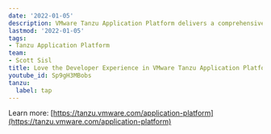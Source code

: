 ```yaml
---
date: '2022-01-05'
description: VMware Tanzu Application Platform delivers a comprehensive developer experience for any Kubernetes. It enables developers to quickly onboard, rapidly iterate, and deliver apps to production seamlessly and more securely.  This video talks about the core principles underlying the platform, including templates for quick access to cloud native patterns, as well as instant access to a rich set of developer tooling and modular components that can be customized for an organization's preferences and compliance policies.
lastmod: '2022-01-05'
tags:
- Tanzu Application Platform
team:
- Scott Sisl
title: Love the Developer Experience in VMware Tanzu Application Platform
youtube_id: Sp9gH3MBobs
tanzu:
  label: tap
---
```


Learn more: [https://tanzu.vmware.com/application-platform](https://tanzu.vmware.com/application-platform)